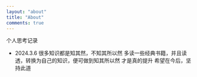 ```yaml
---
layout: "about"
title: "About"
comments: true
---
```


个人思考记录

* 2024.3.6
很多知识都是知其然，不知其所以然
多读一些经典书籍，并且读透，转换为自己的知识，便可做到知其所以然
才是真的提升
希望在今后，坚持此道